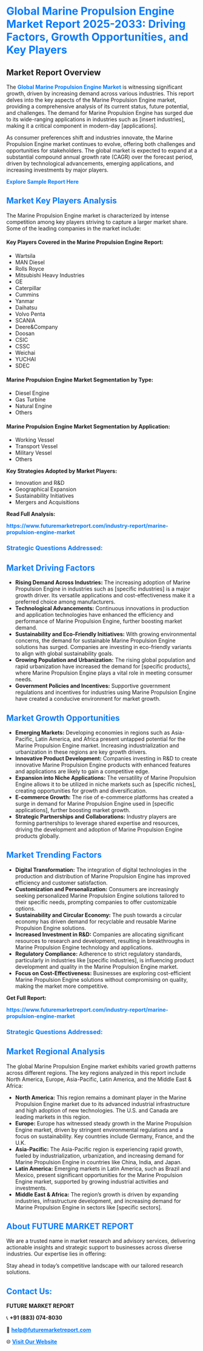 <h1 style="color: #007BFF;">Global Marine Propulsion Engine Market Report 2025-2033: Driving Factors, Growth Opportunities, and Key Players</h1>

<section id="overview">
<h2>Market Report Overview</h2>
<p>The <a href="https://www.futuremarketreport.com/industry-report/marine-propulsion-engine-market" style="color: #007BFF; text-decoration: none;"><strong>Global Marine Propulsion Engine Market</strong></a> is witnessing significant growth, driven by increasing demand across various industries. This report delves into the key aspects of the Marine Propulsion Engine market, providing a comprehensive analysis of its current status, future potential, and challenges. The demand for Marine Propulsion Engine has surged due to its wide-ranging applications in industries such as [insert industries], making it a critical component in modern-day [applications].</p>
<p>As consumer preferences shift and industries innovate, the Marine Propulsion Engine market continues to evolve, offering both challenges and opportunities for stakeholders. The global market is expected to expand at a substantial compound annual growth rate (CAGR) over the forecast period, driven by technological advancements, emerging applications, and increasing investments by major players.</p>
</section>

<section id="overview">
<p><a href="https://www.futuremarketreport.com/request-sample/reportId=101974" style="color: #007BFF; text-decoration: none;"><strong>Explore Sample Report Here</strong></a></p>
</section>

<section id="key-players">
<h2 style="color: #007BFF;">Market Key Players Analysis</h2>
<p>The Marine Propulsion Engine market is characterized by intense competition among key players striving to capture a larger market share. Some of the leading companies in the market include:</p>
<h4>Key Players Covered in the Marine Propulsion Engine Report:</h4>
<ul><li>Wartsila</li><li>MAN Diesel</li><li>Rolls Royce</li><li>Mitsubishi Heavy Industries</li><li>GE</li><li>Caterpillar</li><li>Cummins</li><li>Yanmar</li><li>Daihatsu</li><li>Volvo Penta</li><li>SCANIA</li><li>Deere&amp;Company</li><li>Doosan</li><li>CSIC</li><li>CSSC</li><li>Weichai</li><li>YUCHAI</li><li>SDEC</li></ul>
<h4>Marine Propulsion Engine Market Segmentation by Type:</h4>
<ul><li>Diesel Engine</li><li>Gas Turbine</li><li>Natural Engine</li><li>Others</li></ul>

<h4>Marine Propulsion Engine Market Segmentation by Application:</h4>
<ul><li>Working Vessel</li><li>Transport Vessel</li><li>Military Vessel</li><li>Others</li></ul>
<p><strong>Key Strategies Adopted by Market Players:</strong></p>
<ul>
<li>Innovation and R&D</li>
<li>Geographical Expansion</li>
<li>Sustainability Initiatives</li>
<li>Mergers and Acquisitions</li>
</ul>
</section>

<section>
<p><strong>Read Full Analysis: </strong></p><a href="https://www.futuremarketreport.com/industry-report/marine-propulsion-engine-market" style="color: #007BFF; text-decoration: none;"><strong>https://www.futuremarketreport.com/industry-report/marine-propulsion-engine-market</strong></a>
<h3 style="color: #007BFF;">Strategic Questions Addressed:</h3>
</section>

<section id="driving-factors">
<h2 style="color: #007BFF;">Market Driving Factors</h2>
<ul>
<li><strong>Rising Demand Across Industries:</strong> The increasing adoption of Marine Propulsion Engine in industries such as [specific industries] is a major growth driver. Its versatile applications and cost-effectiveness make it a preferred choice among manufacturers.</li>
<li><strong>Technological Advancements:</strong> Continuous innovations in production and application technologies have enhanced the efficiency and performance of Marine Propulsion Engine, further boosting market demand.</li>
<li><strong>Sustainability and Eco-Friendly Initiatives:</strong> With growing environmental concerns, the demand for sustainable Marine Propulsion Engine solutions has surged. Companies are investing in eco-friendly variants to align with global sustainability goals.</li>
<li><strong>Growing Population and Urbanization:</strong> The rising global population and rapid urbanization have increased the demand for [specific products], where Marine Propulsion Engine plays a vital role in meeting consumer needs.</li>
<li><strong>Government Policies and Incentives:</strong> Supportive government regulations and incentives for industries using Marine Propulsion Engine have created a conducive environment for market growth.</li>
</ul>
</section>

<section id="growth-opportunities">
<h2 style="color: #007BFF;">Market Growth Opportunities</h2>
<ul>
<li><strong>Emerging Markets:</strong> Developing economies in regions such as Asia-Pacific, Latin America, and Africa present untapped potential for the Marine Propulsion Engine market. Increasing industrialization and urbanization in these regions are key growth drivers.</li>
<li><strong>Innovative Product Development:</strong> Companies investing in R&D to create innovative Marine Propulsion Engine products with enhanced features and applications are likely to gain a competitive edge.</li>
<li><strong>Expansion into Niche Applications:</strong> The versatility of Marine Propulsion Engine allows it to be utilized in niche markets such as [specific niches], creating opportunities for growth and diversification.</li>
<li><strong>E-commerce Growth:</strong> The rise of e-commerce platforms has created a surge in demand for Marine Propulsion Engine used in [specific applications], further boosting market growth.</li>
<li><strong>Strategic Partnerships and Collaborations:</strong> Industry players are forming partnerships to leverage shared expertise and resources, driving the development and adoption of Marine Propulsion Engine products globally.</li>
</ul>
</section>

<section id="trending-factors">
<h2 style="color: #007BFF;">Market Trending Factors</h2>
<ul>
<li><strong>Digital Transformation:</strong> The integration of digital technologies in the production and distribution of Marine Propulsion Engine has improved efficiency and customer satisfaction.</li>
<li><strong>Customization and Personalization:</strong> Consumers are increasingly seeking personalized Marine Propulsion Engine solutions tailored to their specific needs, prompting companies to offer customizable options.</li>
<li><strong>Sustainability and Circular Economy:</strong> The push towards a circular economy has driven demand for recyclable and reusable Marine Propulsion Engine solutions.</li>
<li><strong>Increased Investment in R&D:</strong> Companies are allocating significant resources to research and development, resulting in breakthroughs in Marine Propulsion Engine technology and applications.</li>
<li><strong>Regulatory Compliance:</strong> Adherence to strict regulatory standards, particularly in industries like [specific industries], is influencing product development and quality in the Marine Propulsion Engine market.</li>
<li><strong>Focus on Cost-Effectiveness:</strong> Businesses are exploring cost-efficient Marine Propulsion Engine solutions without compromising on quality, making the market more competitive.</li>
</ul>
</section>

<section>
<p><strong>Get Full Report: </strong></p><a href="https://www.futuremarketreport.com/industry-report/marine-propulsion-engine-market" style="color: #007BFF; text-decoration: none;"><strong>https://www.futuremarketreport.com/industry-report/marine-propulsion-engine-market</strong></a>
<h3 style="color: #007BFF;">Strategic Questions Addressed:</h3>
</section>


<section id="regional-analysis">
<h2 style="color: #007BFF;">Market Regional Analysis</h2>
<p>The global Marine Propulsion Engine market exhibits varied growth patterns across different regions. The key regions analyzed in this report include North America, Europe, Asia-Pacific, Latin America, and the Middle East & Africa:</p>
<ul>
<li><strong>North America:</strong> This region remains a dominant player in the Marine Propulsion Engine market due to its advanced industrial infrastructure and high adoption of new technologies. The U.S. and Canada are leading markets in this region.</li>
<li><strong>Europe:</strong> Europe has witnessed steady growth in the Marine Propulsion Engine market, driven by stringent environmental regulations and a focus on sustainability. Key countries include Germany, France, and the U.K.</li>
<li><strong>Asia-Pacific:</strong> The Asia-Pacific region is experiencing rapid growth, fueled by industrialization, urbanization, and increasing demand for Marine Propulsion Engine in countries like China, India, and Japan.</li>
<li><strong>Latin America:</strong> Emerging markets in Latin America, such as Brazil and Mexico, present significant opportunities for the Marine Propulsion Engine market, supported by growing industrial activities and investments.</li>
<li><strong>Middle East & Africa:</strong> The region’s growth is driven by expanding industries, infrastructure development, and increasing demand for Marine Propulsion Engine in sectors like [specific sectors].</li>
</ul>
</section>

<footer>
<h2 style="color: #007BFF;">About FUTURE MARKET REPORT</h2>
<p>We are a trusted name in market research and advisory services, delivering actionable insights and strategic support to businesses across diverse industries. Our expertise lies in offering:</p>

<p>Stay ahead in today’s competitive landscape with our tailored research solutions.</p>

<h2 style="color: #007BFF;">Contact Us:</h2>
<p><strong>FUTURE MARKET REPORT</strong></p>
<p>📞 <strong>+91 (883) 074-8030</strong></p>
<p>📧 <strong><a href="mailto:help@futuremarketreport.com" style="color: #007BFF;">help@futuremarketreport.com</a></strong></p>
<p>🌐 <strong><a href="https://www.futuremarketreport.com/" style="color: #007BFF;">Visit Our Website</a></strong></p>
</footer>